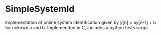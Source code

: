 # SimpleSystemId
Implementation of online system identification given by y[n] = ay[n-1] + b for unkown a and b. Implementted in C, includes a python tests script.
